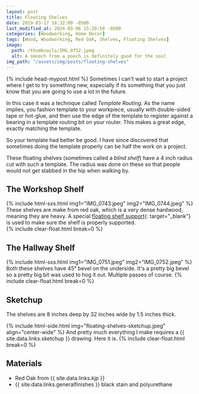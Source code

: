```yaml
---
layout: post
title: Floating Shelves
date: 2019-03-17 18:32:00 -0500
last_modified_at: 2024-03-06 15:20:58 -0500
categories: [Woodworking, Home Decor]
tags: [Wood, Woodworking, Red Oak, Shelves, Floating Shelves]
image:
  path: /thumbnails/IMG_0752.jpeg
  alt: A smooch from a pooch is definitely good for the soul
img_path: "/assets/img/posts/floating-shelves"
---
```

{% include head-mypost.html %}
Sometimes I can't wait to start a project where I get to try something new, especially if its something that you just know that you are going to use a lot in the future.

In this case it was a technique called _Template Routing_.  As the name implies, you fashion template to your workpiece, usually with double-sided tape or hot-glue, and then use the edge of the template to register against a bearing in a template routing bit on your router.  This makes a great edge, exactly matching the template.

So your template had better be good.  I have since discovered that sometimes doing the template properly can be half the work on a project.

These floating shelves (sometimes called a _blind shelf_) have a 4 inch radius cut with such a template.  The radius was done on these so that people would not get stabbed in the hip when walking by.

## The Workshop Shelf

{% include html-sxs.html img1="IMG_0743.jpeg" img2="IMG_0744.jpeg" %}
These shelves are make from red oak, which is a very dense hardwood, meaning they are heavy.  A special [floating shelf support](https://www.leevalley.com/en-ca/shop/hardware/storage-and-organization/shelf-supports/51933-blind-shelf-supports){: target="_blank"} is used to make sure the shelf is properly supported.  
{% include clear-float.html break=0 %}

## The Hallway Shelf

{% include html-sxs.html img1="IMG_0751.jpeg" img2="IMG_0752.jpeg" %}
Both these shelves have 45&deg; bevel on the underside.  It's a pretty big bevel so a pretty big bit was used to hog it out.  Multiple passes of course.
{% include clear-float.html break=0 %}

## Sketchup

The shelves are 8 inches deep by 32 inches wide by 1.5 inches thick.

{% include html-side.html img="floating-shelves-sketchup.jpeg" align="center-wide" %}
And pretty much everything I make requires a {{ site.data.links.sketchup }} drawing.  Here it is.
{% include clear-float.html break=0 %}

## Materials

- Red Oak from {{ site.data.links.kjp }}
- {{ site.data.links.generalfinishes }} black stain and polyurethane
